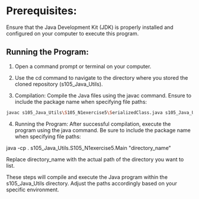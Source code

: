 # Prerequisites:
Ensure that the Java Development Kit (JDK) is properly installed and configured on your computer to execute this program.

## Running the Program:

1. Open a command prompt or terminal on your computer.

2. Use the cd command to navigate to the directory where you stored the cloned repository (s105_Java_Utils).

3. Compilation:
Compile the Java files using the javac command. Ensure to include the package name when specifying file paths: 

```sh
javac s105_Java_Utils\S105_N1exercise5\SerializedClass.java s105_Java_Utils\S105_N1exercise5\Main.java
```

4. Running the Program:
After successful compilation, execute the program using the java command. Be sure to include the package name when specifying file paths:


java -cp . s105_Java_Utils.S105_N1exercise5.Main "directory_name"

Replace directory_name with the actual path of the directory you want to list.


These steps will compile and execute the Java program within the s105_Java_Utils directory. Adjust the paths accordingly based on your specific environment.